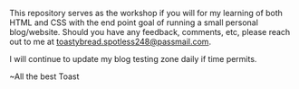 This repository serves as the workshop if you will for my learning of both HTML and CSS with the end point goal of running a small personal blog/website. Should you have any feedback, comments, etc, please reach out to me at toastybread.spotless248@passmail.com. 

I will continue to update my blog testing zone daily if time permits. 


~All the best
Toast
